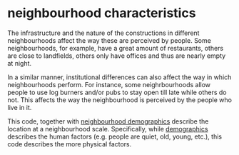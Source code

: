# neighbourhood characteristics

The infrastructure and the nature of the constructions in different
neighbourhoods affect the way these are perceived by people. Some 
neighbourhoods, for example, have a great amount of restaurants, others
are close to landfields, others only have offices and thus are nearly
empty at night. 

In a similar manner, institutional differences can also affect the way in which 
neighbourhoods perform. For instance, some neighrbourhoods allow people to use
log burners and/or pubs to stay open till late while others do not. This affects
the way the neighbourhood is perceived by the people who live in it.


This code, together with [neighbourhood demographics](code=neighbourhood_demographics)
describe the location at a neighbourhood scale. Specifically, while [demographics](code=neighbourhood_demographics)
describes the human factors (e.g. people are quiet, old, young, etc.),  this code describes the more physical factors.